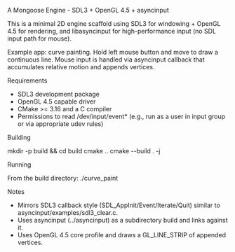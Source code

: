 A Mongoose Engine - SDL3 + OpenGL 4.5 + asyncinput

This is a minimal 2D engine scaffold using SDL3 for windowing + OpenGL 4.5 for rendering, and libasyncinput for high-performance input (no SDL input path for mouse).

Example app: curve painting. Hold left mouse button and move to draw a continuous line. Mouse input is handled via asyncinput callback that accumulates relative motion and appends vertices.

Requirements
- SDL3 development package
- OpenGL 4.5 capable driver
- CMake >= 3.16 and a C compiler
- Permissions to read /dev/input/event* (e.g., run as a user in input group or via appropriate udev rules)

Building

mkdir -p build && cd build
cmake ..
cmake --build . -j

Running

From the build directory:
./curve_paint

Notes
- Mirrors SDL3 callback style (SDL_AppInit/Event/Iterate/Quit) similar to asyncinput/examples/sdl3_clear.c.
- Uses asyncinput (../asyncinput) as a subdirectory build and links against it.
- Uses OpenGL 4.5 core profile and draws a GL_LINE_STRIP of appended vertices.
